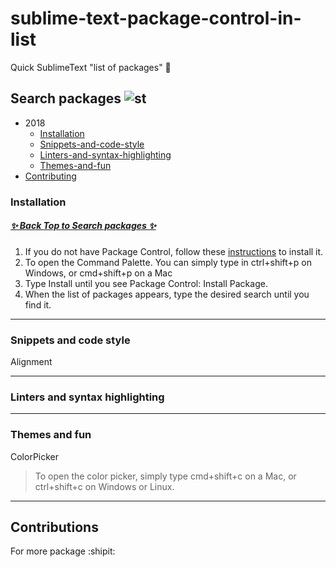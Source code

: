 # sublime-text-package-control-in-list

Quick SublimeText "list of packages" 🎉

## Search packages ![st](https://avatars1.githubusercontent.com/u/684879?s=200&v=4 "Logost")

* 2018
  * [Installation](#installation)
  * [Snippets-and-code-style](#snippets-and-code-style)
  * [Linters-and-syntax-highlighting](#linters-and-syntax-highlighting)
  * [Themes-and-fun](#themes-and-fun)
 * [Contributing](#Contributions)



### Installation

#####  [✨ Back Top to Search packages ✨](https://github.com/airqz/st-package-control-in-list#sublime-text-package-control-in-list)

1. If you do not have Package Control, follow these [instructions](https://packagecontrol.io/installation) to install it.
2. To open the Command Palette. You can simply type in ctrl+shift+p on Windows, or cmd+shift+p on a Mac 
3. Type Install until you see Package Control: Install Package.
4. When the list of packages appears, type the desired search until you find it.

***

### Snippets and code style

Alignment

***

### Linters and syntax highlighting

***

### Themes and fun

ColorPicker 
> To open the color picker, simply type cmd+shift+c on a Mac, or ctrl+shift+c on Windows or Linux.

***

## Contributions

For more package :shipit:  


